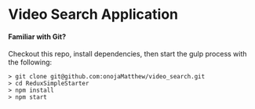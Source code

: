 # Video Search Application

#### Familiar with Git?
Checkout this repo, install dependencies, then start the gulp process with the following:

```
> git clone git@github.com:onojaMatthew/video_search.git
> cd ReduxSimpleStarter
> npm install
> npm start
```
